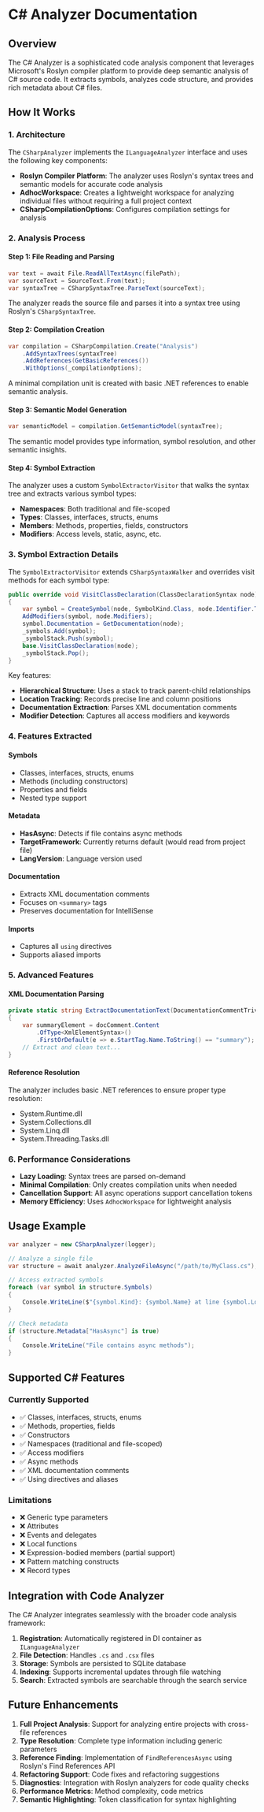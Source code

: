 # C# Analyzer Documentation

## Overview

The C# Analyzer is a sophisticated code analysis component that leverages Microsoft's Roslyn compiler platform to provide deep semantic analysis of C# source code. It extracts symbols, analyzes code structure, and provides rich metadata about C# files.

## How It Works

### 1. Architecture

The `CSharpAnalyzer` implements the `ILanguageAnalyzer` interface and uses the following key components:

- **Roslyn Compiler Platform**: The analyzer uses Roslyn's syntax trees and semantic models for accurate code analysis
- **AdhocWorkspace**: Creates a lightweight workspace for analyzing individual files without requiring a full project context
- **CSharpCompilationOptions**: Configures compilation settings for analysis

### 2. Analysis Process

#### Step 1: File Reading and Parsing
```csharp
var text = await File.ReadAllTextAsync(filePath);
var sourceText = SourceText.From(text);
var syntaxTree = CSharpSyntaxTree.ParseText(sourceText);
```

The analyzer reads the source file and parses it into a syntax tree using Roslyn's `CSharpSyntaxTree`.

#### Step 2: Compilation Creation
```csharp
var compilation = CSharpCompilation.Create("Analysis")
    .AddSyntaxTrees(syntaxTree)
    .AddReferences(GetBasicReferences())
    .WithOptions(_compilationOptions);
```

A minimal compilation unit is created with basic .NET references to enable semantic analysis.

#### Step 3: Semantic Model Generation
```csharp
var semanticModel = compilation.GetSemanticModel(syntaxTree);
```

The semantic model provides type information, symbol resolution, and other semantic insights.

#### Step 4: Symbol Extraction

The analyzer uses a custom `SymbolExtractorVisitor` that walks the syntax tree and extracts various symbol types:

- **Namespaces**: Both traditional and file-scoped
- **Types**: Classes, interfaces, structs, enums
- **Members**: Methods, properties, fields, constructors
- **Modifiers**: Access levels, static, async, etc.

### 3. Symbol Extraction Details

The `SymbolExtractorVisitor` extends `CSharpSyntaxWalker` and overrides visit methods for each symbol type:

```csharp
public override void VisitClassDeclaration(ClassDeclarationSyntax node)
{
    var symbol = CreateSymbol(node, SymbolKind.Class, node.Identifier.Text);
    AddModifiers(symbol, node.Modifiers);
    symbol.Documentation = GetDocumentation(node);
    _symbols.Add(symbol);
    _symbolStack.Push(symbol);
    base.VisitClassDeclaration(node);
    _symbolStack.Pop();
}
```

Key features:
- **Hierarchical Structure**: Uses a stack to track parent-child relationships
- **Location Tracking**: Records precise line and column positions
- **Documentation Extraction**: Parses XML documentation comments
- **Modifier Detection**: Captures all access modifiers and keywords

### 4. Features Extracted

#### Symbols
- Classes, interfaces, structs, enums
- Methods (including constructors)
- Properties and fields
- Nested type support

#### Metadata
- **HasAsync**: Detects if file contains async methods
- **TargetFramework**: Currently returns default (would read from project file)
- **LangVersion**: Language version used

#### Documentation
- Extracts XML documentation comments
- Focuses on `<summary>` tags
- Preserves documentation for IntelliSense

#### Imports
- Captures all `using` directives
- Supports aliased imports

### 5. Advanced Features

#### XML Documentation Parsing
```csharp
private static string ExtractDocumentationText(DocumentationCommentTriviaSyntax docComment)
{
    var summaryElement = docComment.Content
        .OfType<XmlElementSyntax>()
        .FirstOrDefault(e => e.StartTag.Name.ToString() == "summary");
    // Extract and clean text...
}
```

#### Reference Resolution
The analyzer includes basic .NET references to ensure proper type resolution:
- System.Runtime.dll
- System.Collections.dll
- System.Linq.dll
- System.Threading.Tasks.dll

### 6. Performance Considerations

- **Lazy Loading**: Syntax trees are parsed on-demand
- **Minimal Compilation**: Only creates compilation units when needed
- **Cancellation Support**: All async operations support cancellation tokens
- **Memory Efficiency**: Uses `AdhocWorkspace` for lightweight analysis

## Usage Example

```csharp
var analyzer = new CSharpAnalyzer(logger);

// Analyze a single file
var structure = await analyzer.AnalyzeFileAsync("/path/to/MyClass.cs");

// Access extracted symbols
foreach (var symbol in structure.Symbols)
{
    Console.WriteLine($"{symbol.Kind}: {symbol.Name} at line {symbol.Location.StartLine}");
}

// Check metadata
if (structure.Metadata["HasAsync"] is true)
{
    Console.WriteLine("File contains async methods");
}
```

## Supported C# Features

### Currently Supported
- ✅ Classes, interfaces, structs, enums
- ✅ Methods, properties, fields
- ✅ Constructors
- ✅ Namespaces (traditional and file-scoped)
- ✅ Access modifiers
- ✅ Async methods
- ✅ XML documentation comments
- ✅ Using directives and aliases

### Limitations
- ❌ Generic type parameters
- ❌ Attributes
- ❌ Events and delegates
- ❌ Local functions
- ❌ Expression-bodied members (partial support)
- ❌ Pattern matching constructs
- ❌ Record types

## Integration with Code Analyzer

The C# Analyzer integrates seamlessly with the broader code analysis framework:

1. **Registration**: Automatically registered in DI container as `ILanguageAnalyzer`
2. **File Detection**: Handles `.cs` and `.csx` files
3. **Storage**: Symbols are persisted to SQLite database
4. **Indexing**: Supports incremental updates through file watching
5. **Search**: Extracted symbols are searchable through the search service

## Future Enhancements

1. **Full Project Analysis**: Support for analyzing entire projects with cross-file references
2. **Type Resolution**: Complete type information including generic parameters
3. **Reference Finding**: Implementation of `FindReferencesAsync` using Roslyn's Find References API
4. **Refactoring Support**: Code fixes and refactoring suggestions
5. **Diagnostics**: Integration with Roslyn analyzers for code quality checks
6. **Performance Metrics**: Method complexity, code metrics
7. **Semantic Highlighting**: Token classification for syntax highlighting